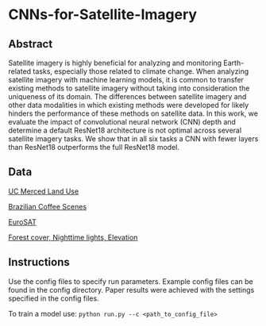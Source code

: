 # CNNs-for-Satellite-Imagery
## Abstract
Satellite imagery is highly beneficial for analyzing and monitoring Earth-related tasks, especially those related to climate change. When analyzing satellite imagery with machine learning models, it is common to transfer existing methods to satellite imagery without taking into consideration the uniqueness of its domain. The differences between satellite imagery and other data modalities in which existing methods were developed for likely hinders the performance of these methods on satellite data. In this work, we evaluate the impact of convolutional neural network (CNN) depth and determine a default ResNet18 architecture is not optimal across several satellite imagery tasks. We show that in all six tasks a CNN with fewer layers than ResNet18 outperforms the full ResNet18 model.  


## Data
[UC Merced Land Use](http://weegee.vision.ucmerced.edu/datasets/landuse.html)

[Brazilian Coffee Scenes](https://patreo.dcc.ufmg.br/2017/11/12/brazilian-coffee-scenes-dataset/)

[EuroSAT](https://github.com/phelber/EuroSAT)

[Forest cover, Nighttime lights, Elevation](https://www.nature.com/articles/s41467-021-24638-z)

## Instructions
Use the config files to specify run parameters. Example config files can be found in the config directory. Paper results were achieved with the settings specified in the config files. 

To train a model use: ```python run.py --c <path_to_config_file>```

